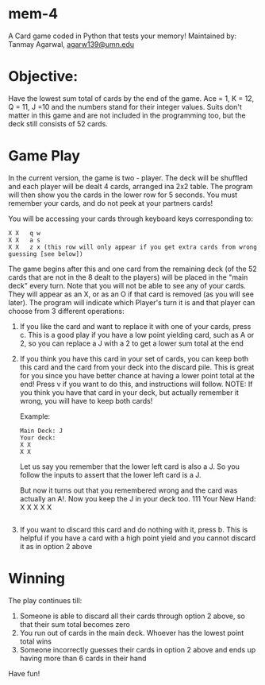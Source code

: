# mem-4
A Card game coded in Python that tests your memory!
Maintained by: Tanmay Agarwal, agarw139@umn.edu

# Objective:
Have the lowest sum total of cards by the end of the game. Ace = 1, K = 12, Q = 11, J =10 and the numbers stand for their integer values. Suits don't matter in this game and are not included in the programming too, but the deck still consists of 52 cards.

# Game Play
In the current version, the game is two - player. The deck will be shuffled and each player will be dealt 4 cards, arranged ina 2x2 table. The program will then show you the cards in the lower row for 5 seconds. You must remember your cards, and do not peek at your partners cards!

You will be accessing your cards through keyboard keys corresponding to:
```
X X   q w
X X   a s
X X   z x (this row will only appear if you get extra cards from wrong guessing [see below])
```
The game begins after this and one card from the remaining deck (of the 52 cards that are not in the 8 dealt to the players) will be placed in the "main deck" every turn. Note that you will not be able to see any of your cards. They will appear as an X, or as an O if that card is removed (as you will see later). The program will indicate which Player's turn it is and that player can choose from 3 different operations:

   1. If you like the card and want to replace it with one of your cards, press c. This is a good play if you have a low point yielding card, such as A or 2, so you can replace a J with a 2 to get a lower sum total at the end
   
   2. If you think you have this card in your set of cards, you can keep both this card and the card from your deck into the discard pile. This is great for you since you have better chance at having a lower point total at the end! Press v if you want to do this, and instructions will follow. NOTE: If you think you have that card in your deck, but actually remember it wrong, you will have to keep both cards!
       
       Example:
       ```
       Main Deck: J
       Your deck:
       X X
       X X
       ```
       Let us say you remember that the lower left card is also a J. So you follow the inputs to assert that the lower left card is a J.
       
       But now it turns out that you remembered wrong and the card was actually an A!. Now you keep the J in your deck too.
       111
       Your New Hand:
       X X
       X X
       X
       ```
   3. If you want to discard this card and do nothing with it, press b. This is helpful if you have a card with a high point yield and you cannot discard it as in option 2 above
       
# Winning
The play continues till:
1. Someone is able to discard all their cards through option 2 above, so that their sum total becomes zero
2. You run out of cards in the main deck. Whoever has the lowest point total wins
3. Someone incorrectly guesses their cards in option 2 above and ends up having more than 6 cards in their hand

Have fun!

